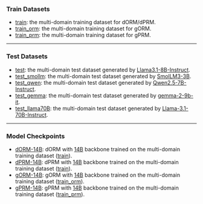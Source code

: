 ### Train Datasets

- [train](https://huggingface.co/datasets/iclr2026-5078/train): the multi-domain training dataset for dORM/dPRM.
- [train_orm](https://huggingface.co/datasets/iclr2026-5078/train_orm): the multi-domain training dataset for gORM.
- [train_prm](https://huggingface.co/datasets/iclr2026-5078/train_prm): the multi-domain training dataset for gPRM.

---

### Test Datasets

- [test](https://huggingface.co/datasets/iclr2026-5078/test): the multi-domain test dataset generated by [Llama3.1-8B-Instruct](https://huggingface.co/meta-llama/Llama-3.1-8B-Instruct).
- [test_smollm](https://huggingface.co/datasets/iclr2026-5078/test_smollm): the multi-domain test dataset generated by [SmolLM3-3B](hf.co/HuggingFaceTB/SmolLM3-3B).
- [test_qwen](https://huggingface.co/datasets/iclr2026-5078/test_qwen): the multi-domain test dataset generated by [Qwen2.5-7B-Instruct](https://huggingface.co/Qwen/Qwen2.5-7B-Instruct).
- [test_gemma](https://huggingface.co/datasets/iclr2026-5078/test_gemma): the multi-domain test dataset generated by [gemma-2-9b-it](https://huggingface.co/google/gemma-2-9b-it).
- [test_llama70B](https://huggingface.co/datasets/iclr2026-5078/test_llama70B): the multi-domain test dataset generated by [Llama-3.1-70B-Instruct](https://huggingface.co/meta-llama/Llama-3.1-70B-Instruct).

---

### Model Checkpoints

- [dORM-14B](https://huggingface.co/datasets/iclr2026-5078/dORM-14B): dORM with [14B](https://huggingface.co/deepseek-ai/DeepSeek-R1-Distill-Qwen-14B) backbone trained on the multi-domain training dataset ([train](https://huggingface.co/datasets/iclr2026-5078/train)).
- [dPRM-14B](https://huggingface.co/datasets/iclr2026-5078/d{RM-14B): dPRM with [14B](https://huggingface.co/deepseek-ai/DeepSeek-R1-Distill-Qwen-14B) backbone trained on the multi-domain training dataset ([train](https://huggingface.co/datasets/iclr2026-5078/train)).
- [gORM-14B](https://huggingface.co/datasets/iclr2026-5078/gORM-14B): gORM with [14B](https://huggingface.co/deepseek-ai/DeepSeek-R1-Distill-Qwen-14B) backbone trained on the multi-domain training dataset ([train_orm](https://huggingface.co/datasets/iclr2026-5078/train_orm)).
- [gPRM-14B](https://huggingface.co/datasets/iclr2026-5078/gPRM-14B): gPRM with [14B](https://huggingface.co/deepseek-ai/DeepSeek-R1-Distill-Qwen-14B) backbone trained on the multi-domain training dataset ([train_prm](https://huggingface.co/datasets/iclr2026-5078/train_prm)).
